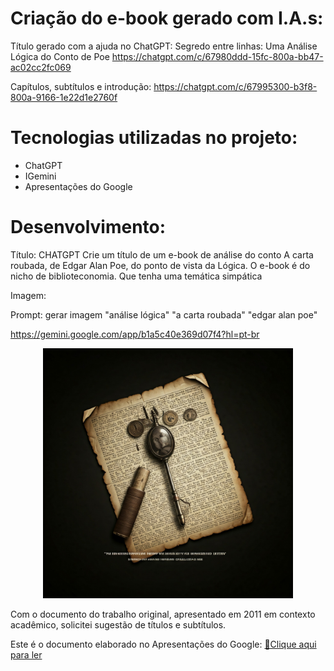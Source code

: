 # Criação do e-book gerado com I.A.s:

Título gerado com a ajuda no ChatGPT: Segredo entre linhas: Uma Análise Lógica do Conto de Poe
https://chatgpt.com/c/67980ddd-15fc-800a-bb47-ac02cc2fc069

Capítulos, subtítulos e introdução: https://chatgpt.com/c/67995300-b3f8-800a-9166-1e22d1e2760f

# Tecnologias utilizadas no projeto:

- ChatGPT 
- IGemini
- Apresentações do Google

# Desenvolvimento:
Título:
CHATGPT
Crie um título de um e-book de análise do conto A carta roubada, de Edgar Alan Poe, do ponto de vista da Lógica. O e-book é do nicho de biblioteconomia. Que tenha uma temática simpática

Imagem:

Prompt: gerar imagem "análise lógica" "a carta roubada" "edgar alan poe"

https://gemini.google.com/app/b1a5c40e369d07f4?hl=pt-br


<p align="center">
<img 
    src="./assets/Capa.jfif"
    width="400"  
/>
</p>


Com o documento do trabalho original, apresentado em 2011 em contexto acadêmico, solicitei sugestão de títulos e subtítulos.

Este é o documento elaborado no Apresentações do Google:
<a href="https://github.com/LucianaPitas/prompts-recipe-to-create-a-ebook/blob/main/output/EBook.pdf" title="View PDF now"> 📕Clique aqui para ler</a>


